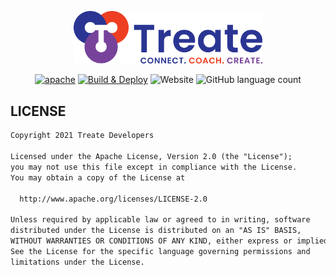 <p align="center">
  <a href="https://treate.ng" target="_blank">
    <img src="./src/assets/images/treate_horizontal_lockup.svg" width="60%" alt="Treate - Connect. Coach. Create."/>
  </a>
</p>

<p align="center">
  <a href="https://opensource.org/licenses/Apache-2.0"><img alt="apache" src="https://img.shields.io/badge/License-Apache%202.0-blue.svg"></a>
  <a href="https://github.com/treate/treate/actions/workflows/firebase-hosting.yml"><img alt="Build & Deploy" src="https://github.com/treate/treate/actions/workflows/firebase-hosting.yml/badge.svg?branch=main"></a>
  <img alt="Website" src="https://img.shields.io/website?down_color=red&down_message=Offiline&label=Treate&up_color=green&up_message=Online&url=https%3A%2F%2Ftreate.ng">
  <img alt="GitHub language count" src="https://img.shields.io/github/languages/count/treate/treate">
</p>

## LICENSE

```md
Copyright 2021 Treate Developers

Licensed under the Apache License, Version 2.0 (the "License");
you may not use this file except in compliance with the License.
You may obtain a copy of the License at

  http://www.apache.org/licenses/LICENSE-2.0

Unless required by applicable law or agreed to in writing, software
distributed under the License is distributed on an "AS IS" BASIS,
WITHOUT WARRANTIES OR CONDITIONS OF ANY KIND, either express or implied.
See the License for the specific language governing permissions and
limitations under the License.
```
